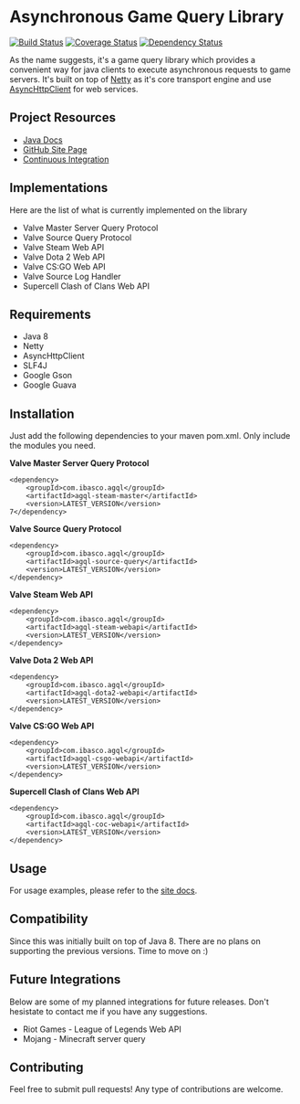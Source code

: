 Asynchronous Game Query Library
===============================

[![Build Status](https://travis-ci.org/ribasco/async-gamequery-lib.svg?branch=master)](https://travis-ci.org/ribasco/async-gamequery-lib) [![Coverage Status](https://coveralls.io/repos/github/ribasco/async-gamequery-lib/badge.svg)](https://coveralls.io/github/ribasco/async-gamequery-lib) [![Dependency Status](https://www.versioneye.com/user/projects/5836caec4ef164003ff453c4/badge.svg?style=flat-square)](https://www.versioneye.com/user/projects/5836caec4ef164003ff453c4)

As the name suggests, it's a game query library which provides a convenient way for java clients to execute asynchronous requests to game servers. It's built on top of [Netty](https://github.com/netty/netty) as it's core transport engine and use [AsyncHttpClient](https://github.com/AsyncHttpClient/async-http-client) for web services.

Project Resources
-------------

* [Java Docs](https://ribasco.github.io/async-gamequery-lib/apidocs)
* [GitHub Site Page](https://ribasco.github.io/async-gamequery-lib/)
* [Continuous Integration](https://travis-ci.org/ribasco/async-gamequery-lib)

Implementations
----------------
 
Here are the list of what is currently implemented on the library

* Valve Master Server Query Protocol
* Valve Source Query Protocol
* Valve Steam Web API
* Valve Dota 2 Web API
* Valve CS:GO Web API 
* Valve Source Log Handler
* Supercell Clash of Clans Web API

Requirements
------------

* Java 8
* Netty
* AsyncHttpClient
* SLF4J
* Google Gson
* Google Guava
 
Installation
------------

Just add the following dependencies to your maven pom.xml. Only include the modules you need. 

**Valve Master Server Query Protocol**

```
<dependency>
    <groupId>com.ibasco.agql</groupId>
    <artifactId>agql-steam-master</artifactId>
    <version>LATEST_VERSION</version>
7</dependency>
```

**Valve Source Query Protocol**

```
<dependency>
    <groupId>com.ibasco.agql</groupId>
    <artifactId>agql-source-query</artifactId>
    <version>LATEST_VERSION</version>
</dependency>
```

**Valve Steam Web API**

```
<dependency>
    <groupId>com.ibasco.agql</groupId>
    <artifactId>agql-steam-webapi</artifactId>
    <version>LATEST_VERSION</version>
</dependency>
```

**Valve Dota 2 Web API**

```
<dependency>
    <groupId>com.ibasco.agql</groupId>
    <artifactId>agql-dota2-webapi</artifactId>
    <version>LATEST_VERSION</version>
</dependency>
```

**Valve CS:GO Web API**

```
<dependency>
    <groupId>com.ibasco.agql</groupId>
    <artifactId>agql-csgo-webapi</artifactId>
    <version>LATEST_VERSION</version>
</dependency>
```

**Supercell Clash of Clans Web API**

```
<dependency>
    <groupId>com.ibasco.agql</groupId>
    <artifactId>agql-coc-webapi</artifactId>
    <version>LATEST_VERSION</version>
</dependency>
```

Usage
------------

For usage examples, please refer to the [site docs](http://ribasco.github.io/async-gamequery-lib/).

Compatibility
-------------

Since this was initially built on top of Java 8. There are no plans on supporting the previous versions. Time to move on :)

Future Integrations
--------------------

Below are some of my planned integrations for future releases. Don't hesistate to contact me if you have any suggestions.

* Riot Games - League of Legends Web API
* Mojang - Minecraft server query  

Contributing
------------

Feel free to submit pull requests! Any type of contributions are welcome. 